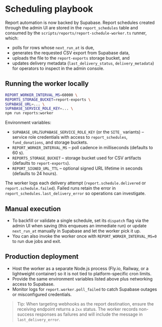 # Scheduling playbook

Report automation is now backed by Supabase. Report schedules created through
the admin UI are stored in the `report_schedules` table and consumed by the
`scripts/reports/report-schedule-worker.ts` runner, which:

- polls for rows whose `next_run_at` is due,
- generates the requested CSV export from Supabase data,
- uploads the file to the `report-exports` storage bucket, and
- updates delivery metadata (`last_delivery_status`, `delivery_metadata`) for
  operators to inspect in the admin console.

## Running the worker locally

```bash
REPORT_WORKER_INTERVAL_MS=60000 \
REPORTS_STORAGE_BUCKET=report-exports \
SUPABASE_URL=... \
SUPABASE_SERVICE_ROLE_KEY=... \
npm run reports:worker
```

Environment variables:

- `SUPABASE_URL`/`SUPABASE_SERVICE_ROLE_KEY` (or the `SITE_` variants) – service
  role credentials with access to `report_schedules`, `fund_donations`, and
  storage buckets.
- `REPORT_WORKER_INTERVAL_MS` – poll cadence in milliseconds (defaults to
  60&nbsp;s).
- `REPORTS_STORAGE_BUCKET` – storage bucket used for CSV artifacts (defaults to
  `report-exports`).
- `REPORT_SIGNED_URL_TTL` – optional signed URL lifetime in seconds (defaults to
  24 hours).

The worker logs each delivery attempt (`report.schedule.delivered` or
`report.schedule.failed`). Failed runs retain the error in
`report_schedules.last_delivery_error` so operations can investigate.

## Manual execution

- To backfill or validate a single schedule, set its `dispatch` flag via the
  admin UI when saving (this enqueues an immediate run) or update
  `next_run_at` manually in Supabase and let the worker pick it up.
- You can also invoke the worker once with `REPORT_WORKER_INTERVAL_MS=0` to run
  due jobs and exit.

## Production deployment

- Host the worker as a separate Node.js process (Fly.io, Railway, or a
  lightweight container) so it is not tied to platform-specific cron limits.
- Provide the same environment variables listed above plus networking access to
  Supabase.
- Monitor logs for `report.worker.poll_failed` to catch Supabase outages or
  misconfigured credentials.

> Tip: When targeting webhooks as the report destination, ensure the receiving
> endpoint returns a `2xx` status. The worker records non-success responses as
> failures and will include the message in `last_delivery_error`.
